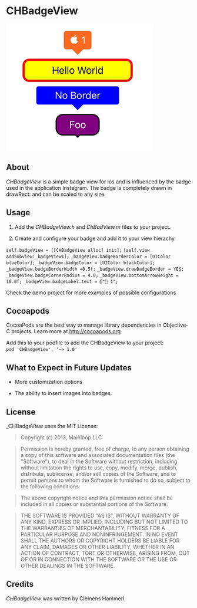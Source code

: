 CHBadgeView
=================

![Alt text](/badge.jpeg "Screenshot")

About
---------
_CHBadgeView_ is a simple badge view for ios and is influenced by the badge used in the application Instagram. The badge is completely drawn in drawRect: and can be scaled to any size.


Usage
---------

1. Add the _CHBadgeView.h_ and _ChBadView.m_ files to your project.

3. Create and configure your badge and add it to your view hierachy.

`self.badgeView = [[CHBadgeView alloc] init];`
`[self.view addSubview:_badgeView1];`
`_badgeView.badgeBorderColor = [UIColor blueColor];`
`_badgeView.badgeColor = [UIColor blackColor];`
`_badgeView.badgeBorderWidth =0.5f;`
`_badgeView.drawBadgeBorder = YES;`
`_badgeView.badgeCornerRadius = 4.0;`
`_badgeView.bottomArrowHeight = 10.0f;`
`_badgeView.badgeLabel.text = @" 1";`

Check the demo project for more examples of possible configurations


Cocoapods
-------
CocoaPods are the best way to manage library dependencies in Objective-C projects.
Learn more at http://cocoapods.org

Add this to your podfile to add the CHBadgeView to your project:<br /> `pod 'CHBadgeView', '~> 1.0'`


What to Expect in Future Updates
-----------

+ More customization options

+ The ability to insert images into badges.


License
--------
_CHBadgeView uses the MIT License:

>Copyright (c) 2013, Mainloop LLC

>Permission is hereby granted, free of charge, to any person obtaining a copy of this software and associated documentation files (the "Software"), to deal in the Software without restriction, including without limitation the rights to use, copy, modify, merge, publish, distribute, sublicense, and/or sell copies of the Software, and to permit persons to whom the Software is furnished to do so, subject to the following conditions:

>The above copyright notice and this permission notice shall be included in all copies or substantial portions of the Software.

>THE SOFTWARE IS PROVIDED "AS IS", WITHOUT WARRANTY OF ANY KIND, EXPRESS OR IMPLIED, INCLUDING BUT NOT LIMITED TO THE WARRANTIES OF MERCHANTABILITY, FITNESS FOR A PARTICULAR PURPOSE AND NONINFRINGEMENT. IN NO EVENT SHALL THE AUTHORS OR COPYRIGHT HOLDERS BE LIABLE FOR ANY CLAIM, DAMAGES OR OTHER LIABILITY, WHETHER IN AN ACTION OF CONTRACT, TORT OR OTHERWISE, ARISING FROM, OUT OF OR IN CONNECTION WITH THE SOFTWARE OR THE USE OR OTHER DEALINGS IN THE SOFTWARE.

Credits
---------

_CHBadgeView_ was written by Clemens Hammerl.